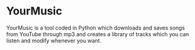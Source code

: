 # YourMusic
YourMusic is a tool coded in Python which downloads and saves songs from YouTube through mp3 and creates a library of tracks which you can listen and modify whenever you want.
